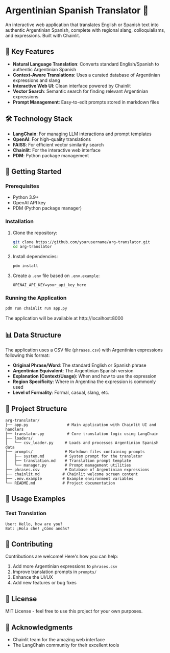 # Argentinian Spanish Translator 🧉

An interactive web application that translates English or Spanish text into authentic Argentinian Spanish, complete with regional slang, colloquialisms, and expressions. Built with Chainlit.

## 🌟 Key Features

- **Natural Language Translation**: Converts standard English/Spanish to authentic Argentinian Spanish
- **Context-Aware Translations**: Uses a curated database of Argentinian expressions and slang
- **Interactive Web UI**: Clean interface powered by Chainlit
- **Vector Search**: Semantic search for finding relevant Argentinian expressions
- **Prompt Management**: Easy-to-edit prompts stored in markdown files

## 🛠️ Technology Stack

- **LangChain**: For managing LLM interactions and prompt templates
- **OpenAI**: For high-quality translations
- **FAISS**: For efficient vector similarity search
- **Chainlit**: For the interactive web interface
- **PDM**: Python package management

## 🚀 Getting Started

### Prerequisites

- Python 3.9+
- OpenAI API key
- PDM (Python package manager)

### Installation

1. Clone the repository:
   ```bash
   git clone https://github.com/yourusername/arg-translator.git
   cd arg-translator
   ```

2. Install dependencies:
   ```bash
   pdm install
   ```

3. Create a `.env` file based on `.env.example`:
   ```
   OPENAI_API_KEY=your_api_key_here
   ```

### Running the Application

```bash
pdm run chainlit run app.py
```

The application will be available at http://localhost:8000

## 📊 Data Structure

The application uses a CSV file (`phrases.csv`) with Argentinian expressions following this format:

- **Original Phrase/Word**: The standard English or Spanish phrase
- **Argentinian Equivalent**: The Argentinian Spanish version
- **Explanation (Context/Usage)**: When and how to use the expression
- **Region Specificity**: Where in Argentina the expression is commonly used
- **Level of Formality**: Formal, casual, slang, etc.

## 🧩 Project Structure

```
arg-translator/
├── app.py                 # Main application with Chainlit UI and handlers
├── translator.py          # Core translation logic using LangChain
├── loaders/
│   └── csv_loader.py     # Loads and processes Argentinian Spanish data
├── prompts/              # Markdown files containing prompts
│   ├── system.md         # System prompt for the translator
│   ├── translation.md    # Translation prompt template
│   └── manager.py        # Prompt management utilities
├── phrases.csv           # Database of Argentinian expressions
├── chainlit.md          # Chainlit welcome screen content
├── .env.example         # Example environment variables
└── README.md            # Project documentation
```

## 🎯 Usage Examples

### Text Translation
```
User: Hello, how are you?
Bot: ¡Hola che! ¿Cómo andás?
```

## 🤝 Contributing

Contributions are welcome! Here's how you can help:

1. Add more Argentinian expressions to `phrases.csv`
2. Improve translation prompts in `prompts/`
3. Enhance the UI/UX
4. Add new features or bug fixes

## 📝 License

MIT License - feel free to use this project for your own purposes.

## 🙏 Acknowledgments

- Chainlit team for the amazing web interface
- The LangChain community for their excellent tools
